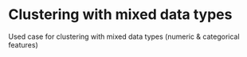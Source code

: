 # Clustering with mixed data types

Used case for clustering with mixed data types (numeric &amp; categorical features)
